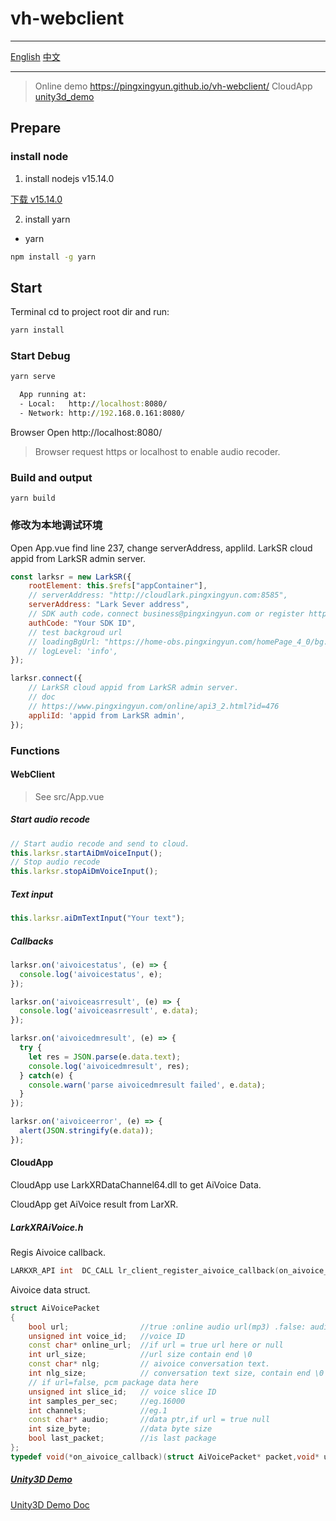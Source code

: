 # vh-webclient

---

[English](./README.md) [中文](./README.zh_CN.md)

---

> Online demo https://pingxingyun.github.io/vh-webclient/
> CloudApp [unity3d_demo](/unity3d_demo/)

## Prepare

### install node

1. install nodejs v15.14.0

[下载 v15.14.0](https://nodejs.org/download/release/v15.14.0/)

2. install yarn

* yarn

```cmd
npm install -g yarn
```

## Start

Terminal cd to project root dir and run: 

```cmd
yarn install
```

### Start Debug

```cmd
yarn serve
```

```cmd
  App running at:
  - Local:   http://localhost:8080/
  - Network: http://192.168.0.161:8080/
```

Browser Open http://localhost:8080/

> Browser request https or localhost to enable audio recoder.

### Build and output

```
yarn build
```

### 修改为本地调试环境

Open App.vue find line 237, change serverAddress, appliId. LarkSR cloud appid from LarkSR admin server.

```javascript
const larksr = new LarkSR({
    rootElement: this.$refs["appContainer"],
    // serverAddress: "http://cloudlark.pingxingyun.com:8585",
    serverAddress: "Lark Sever address",
    // SDK auth code，connect business@pingxingyun.com or register https://www.pingxingyun.com/console/#/
    authCode: "Your SDK ID",
    // test backgroud url
    // loadingBgUrl: "https://home-obs.pingxingyun.com/homePage_4_0/bg.jpg",
    // logLevel: 'info',
});

larksr.connect({
    // LarkSR cloud appid from LarkSR admin server.
    // doc
    // https://www.pingxingyun.com/online/api3_2.html?id=476
    appliId: 'appid from LarkSR admin',
});
```

### Functions

#### WebClient

> See src/App.vue

##### Start audio recode

```javascript
// Start audio recode and send to cloud.
this.larksr.startAiDmVoiceInput();
// Stop audio recode
this.larksr.stopAiDmVoiceInput();
```

##### Text input

```javascript
this.larksr.aiDmTextInput("Your text");
```

##### Callbacks

```javascript
larksr.on('aivoicestatus', (e) => {
  console.log('aivoicestatus', e);
});

larksr.on('aivoiceasrresult', (e) => {
  console.log('aivoiceasrresult', e.data);
});

larksr.on('aivoicedmresult', (e) => {
  try {
    let res = JSON.parse(e.data.text);
    console.log('aivoicedmresult', res);
  } catch(e) {
    console.warn('parse aivoicedmresult failed', e.data);
  }
});

larksr.on('aivoiceerror', (e) => {
  alert(JSON.stringify(e.data));
});
```

#### CloudApp

CloudApp use LarkXRDataChannel64.dll to get AiVoice Data.

CloudApp get AiVoice result from LarXR.

##### LarkXRAiVoice.h 

Regis Aivoice callback.

```c++
LARKXR_API int  DC_CALL lr_client_register_aivoice_callback(on_aivoice_callback cb,void* user_data);
```

Aivoice data struct.

```c++
struct AiVoicePacket
{
    bool url;                //true :online audio url(mp3) .false: audio pack (pcm)
    unsigned int voice_id;   //voice ID
    const char* online_url;  //if url = true url here or null
    int url_size;            //url size contain end \0
    const char* nlg;         // aivoice conversation text.
    int nlg_size;            // conversation text size, contain end \0
    // if url=false, pcm package data here
    unsigned int slice_id;   // voice slice ID
    int samples_per_sec;     //eg.16000
    int channels;            //eg.1
    const char* audio;       //data ptr,if url = true null
    int size_byte;           //data byte size
    bool last_packet;        //is last package
};
typedef void(*on_aivoice_callback)(struct AiVoicePacket* packet,void* user_data);
```

##### [Unity3D Demo](./unity3d_demo/)

[Unity3D Demo Doc](./unity3d_demo/README.md)

